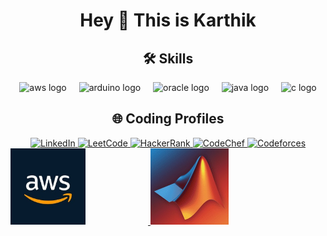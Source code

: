 <h1 align="center">Hey 👋 This is Karthik</h1>

###

<!-- Skills Section -->
<h2 align="center">🛠️ Skills</h2>
<div align="center">
  <img src="https://skillicons.dev/icons?i=aws" height="60" alt="aws logo"  />
  <img width="12" />
  <img src="https://cdn.jsdelivr.net/gh/devicons/devicon/icons/arduino/arduino-original.svg" height="60" alt="arduino logo"  />
  <img width="12" />
  <img src="https://cdn.jsdelivr.net/gh/devicons/devicon/icons/oracle/oracle-original.svg" height="60" alt="oracle logo"  />
  <img width="12" />
  <img src="https://cdn.jsdelivr.net/gh/devicons/devicon/icons/java/java-original.svg" height="60" alt="java logo"  />
  <img width="12" />
  <img src="https://cdn.jsdelivr.net/gh/devicons/devicon/icons/c/c-original.svg" height="60" alt="c logo"  />
</div>

###

<!-- Coding Profiles Section -->
<h2 align="center">🌐 Coding Profiles</h2>
<div align="center">

  <!-- LinkedIn -->
  <a href="https://www.linkedin.com/in/karthik-potnuru-a0b372310/" target="_blank">
    <img src="https://img.shields.io/badge/LinkedIn-0077B5?style=flat-square&logo=linkedin&logoColor=white" height="50" alt="LinkedIn" />
  </a>

  <!-- LeetCode -->
  <a href="https://leetcode.com/u/karthik7565/" target="_blank">
    <img src="https://img.shields.io/badge/LeetCode-FFA116?style=flat-square&logo=leetcode&logoColor=white" height="50" alt="LeetCode" />
  </a>

  <!-- HackerRank -->
  <a href="https://www.hackerrank.com/profile/karthik7565" target="_blank">
    <img src="https://img.shields.io/badge/HackerRank-2EC866?style=flat-square&logo=hackerrank&logoColor=white" height="50" alt="HackerRank" />
  </a>

  <!-- CodeChef -->
  <a href="https://www.codechef.com/users/karthik7565" target="_blank">
    <img src="https://img.shields.io/badge/CodeChef-5B4638?style=flat-square&logo=codechef&logoColor=white" height="50" alt="CodeChef" />
  </a>

  <!-- Codeforces -->
  <a href="https://codeforces.com/profile/karthik7565" target="_blank">
    <img src="https://img.shields.io/badge/Codeforces-1F8ACB?style=flat-square&logo=codeforces&logoColor=white" height="50" alt="Codeforces" />
  </a>

</div>
<div style="white-space: nowrap;">
  <a href="https://aws.amazon.com/" target="_blank">
    <img src="https://github.com/Karthik-40019/Karthik-40019/blob/main/aws.jpg" 
         width="120" style="margin-right: 100px;">
  </a>

  <a href="https://github.com/Karthik-40019/MATLAB" target="_blank">
    <img src="https://github.com/Karthik-40019/Karthik-40019/blob/main/matlab.png" 
         width="125">
  </a>
</div>





